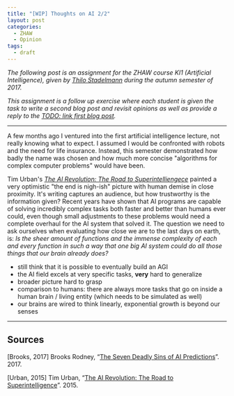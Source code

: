 ```yaml
---
title: "[WIP] Thoughts on AI 2/2"
layout: post
categories:
  - ZHAW
  - Opinion
tags:
  - draft
---
```


*The following post is an assignment for the ZHAW course KI1 (Artificial Intelligence), given by [Thilo Stadelmann](http://stdm.github.io) during the autumn semester of 2017.*

*This assignment is a follow up exercise where each student is given the task to write a second blog post and revisit opinions as well as provide a reply to the [TODO: link first blog post]('http://edualc.github.io/thoughts-on-ai').*

---

A few months ago I ventured into the first artificial intelligence lecture, not really knowing what to expect. I assumed I would be confronted with robots and the need for life insurance. Instead, this semester demonstrated how badly the name was chosen and how much more concise "algorithms for complex computer problems" would have been.

Tim Urban's *[The AI Revolution: The Road to Superintelliengece](https://waitbutwhy.com/2015/01/artificial-intelligence-revolution-1.html)* painted a very optimistic "the end is nigh-ish" picture with human demise in close proximity. It's writing captures an audience, but how trustworthy is the information given? Recent years have shown that AI programs are capable of solving incredibly complex tasks both faster and better than humans ever could, even though small adjustments to these problems would need a complete overhaul for the AI system that solved it. The question we need to ask ourselves when evaluating how close we are to the last days on earth, is: *Is the sheer amount of functions and the immense complexity of each and every function in such a way that one big AI system could do all those things that our brain already does?* 

- still think that it is possible to eventually build an AGI
- the AI field excels at very specific tasks, **very** hard to generalize
- broader picture hard to grasp
- comparison to humans: there are always more tasks that go on inside a human brain / living entity (which needs to be simulated as well)
- our brains are wired to think linearly, exponential growth is beyond our senses

---

## Sources
[Brooks, 2017] Brooks Rodney, “[The Seven Deadly Sins of AI Predictions](https://www.technologyreview.com/s/609048/the-seven-deadly-sins-of-ai-predictions/)”. 2017.

[Urban, 2015] Tim Urban, “[The AI Revolution: The Road to Superintelligence](https://waitbutwhy.com/2015/01/artificial-intelligence-revolution-1.html)”. 2015.
